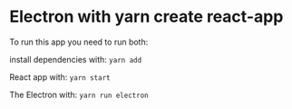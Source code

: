 # Electron with yarn create react-app

To run this app you need to run both:

install dependencies with: `yarn add`

React app with: `yarn start`

The Electron with: `yarn run electron`
